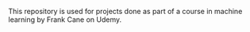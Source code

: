 This repository is used for projects done as part of a course in machine learning by Frank Cane on Udemy.
